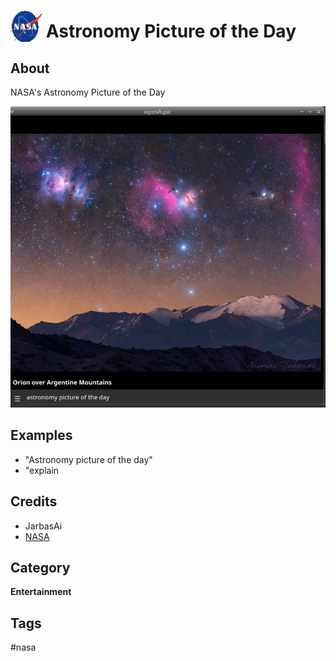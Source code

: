 # <img src='./icon.png' width='50' height='50' style='vertical-align:bottom'/> Astronomy Picture of the Day

## About

NASA's Astronomy Picture of the Day
  
![](gui.png)

## Examples
* "Astronomy picture of the day"
* "explain

## Credits
- JarbasAi
- [NASA](https://apod.nasa.gov/apod/astropix.html)

## Category
**Entertainment**

## Tags
#nasa
